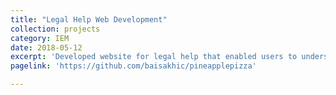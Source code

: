 ```yaml
---
title: "Legal Help Web Development"
collection: projects
category: IEM
date: 2018-05-12
excerpt: 'Developed website for legal help that enabled users to understand jargon, consult experts, and review past cases from public record. The web-based interface enabled users to seamlessly search legal explanations, consult with leading experts, and review past cases, with a particular emphasis on the Indian Penal Code. This platform was engineered to serve as an easily accessible, yet comprehensive, guide for residents seeking to navigate the complex landscape of legal regulations and standards. '
pagelink: 'https://github.com/baisakhic/pineapplepizza'

---
```


